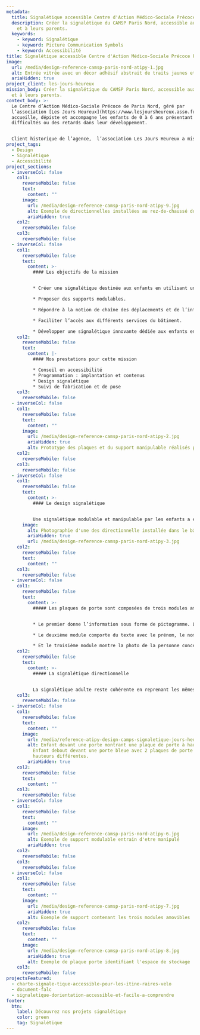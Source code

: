 ```yaml
---
metadata:
  title: Signalétique accessible Centre d'Action Médico-Sociale Précoce
  description: Créer la signalétique du CAMSP Paris Nord, accessible aux enfants
    et à leurs parents.
  keywords:
    - keyword: Signalétique
    - keyword: Picture Communication Symbols
    - keyword: Accessibilité
title: Signalétique accessible Centre d'Action Médico-Sociale Précoce Paris Nord
image:
  url: /media/design-reference-camsp-paris-nord-atipy-1.jpg
  alt: Entrée vitrée avec un décor adhésif abstrait de traits jaunes et oranges.
  ariaHidden: true
project_client: les-jours-heureux
mission_body: Créer la signalétique du CAMSP Paris Nord, accessible aux enfants
  et à leurs parents.
context_body: >-
  Le Centre d’Action Médico-Sociale Précoce de Paris Nord, géré par
  l’association [Les Jours Heureux](https://www.lesjoursheureux.asso.fr/),
  accueille, dépiste et accompagne les enfants de 0 à 6 ans présentant des
  difficultés ou des retards dans leur développement.


  Client historique de l’agence,  l’association Les Jours Heureux a missionné l’agence pour la réalisation de la signalétique d’orientation.
project_tags:
  - Design
  - Signalétique
  - Accessibilité
project_sections:
  - inverseCol: false
    col1:
      reverseMobile: false
      text:
        content: ""
      image:
        url: /media/design-reference-camsp-paris-nord-atipy-9.jpg
        alt: Exemple de directionnelles installées au rez-de-chaussé du bâtiment
        ariaHidden: true
    col2:
      reverseMobile: false
    col3:
      reverseMobile: false
  - inverseCol: false
    col1:
      reverseMobile: false
      text:
        content: >-
          #### Les objectifs de la mission


          * Créer une signalétique destinée aux enfants en utilisant une imagerie familière issue de la banque de pictogrammes Picture Communication Symbols® (PCS) de Tobii Dynavox.

          * Proposer des supports modulables.

          * Répondre à la notion de chaîne des déplacements et de l’information continue.

          * Faciliter l’accès aux différents services du bâtiment.

          * Développer une signalétique innovante dédiée aux enfants en situation de handicap.
    col2:
      reverseMobile: false
      text:
        content: |-
          #### Nos prestations pour cette mission

          * Conseil en accessibilité
          * Programmation : implantation et contenus
          * Design signalétique
          * Suivi de fabrication et de pose
    col3:
      reverseMobile: false
  - inverseCol: false
    col1:
      reverseMobile: false
      text:
        content: ""
      image:
        url: /media/design-reference-camsp-paris-nord-atipy-2.jpg
        ariaHidden: true
        alt: Prototype des plaques et du support manipulable réalisés pour le projet
    col2:
      reverseMobile: false
    col3:
      reverseMobile: false
  - inverseCol: false
    col1:
      reverseMobile: false
      text:
        content: >-
          #### Le design signalétique


          Une signalétique modulable et manipulable par les enfants a été créer en PMMA. L’enfant peut ainsi s’approprier les éléments, mémoriser le visage du soignant, comprendre l’activité qui va avoir lieu lors du rendez-vous.
      image:
        alt: Photographie d'une des directionnelle installée dans le bâtiment
        ariaHidden: true
        url: /media/design-reference-camsp-paris-nord-atipy-3.jpg
    col2:
      reverseMobile: false
      text:
        content: ""
    col3:
      reverseMobile: false
  - inverseCol: false
    col1:
      reverseMobile: false
      text:
        content: >-
          ##### Les plaques de porte sont composées de trois modules amovibles.


          * Le premier donne l’information sous forme de pictogramme. L’illustration est tirée de la banque d’images Picture Communication Symbols® (PCS) de Tobii Dynavox. Ces pictogrammes sont par ailleurs utilisés par le personnel soignant dans différentes activités.

          * Le deuxième module comporte du texte avec le prénom, le nom et la fonction du soignant.

          * Et le troisième module montre la photo de la personne concernée.
    col2:
      reverseMobile: false
      text:
        content: >-
          ##### La signalétique directionnelle


          La signalétique adulte reste cohérente en reprenant les mêmes codes graphiques colorés. Le hall d’accueil est également équipé d’un système d’affichage participatif.
    col3:
      reverseMobile: false
  - inverseCol: false
    col1:
      reverseMobile: false
      text:
        content: ""
      image:
        url: /media/reference-atipy-design-camps-signaletique-jours-heureux-12.jpg
        alt: Enfant devant une porte montrant une plaque de porte à hauteur de sa tete.
          Enfant debout devant une porte bleue avec 2 plaques de porte à deux
          hauteurs différentes.
        ariaHidden: true
    col2:
      reverseMobile: false
      text:
        content: ""
    col3:
      reverseMobile: false
  - inverseCol: false
    col1:
      reverseMobile: false
      text:
        content: ""
      image:
        url: /media/design-reference-camsp-paris-nord-atipy-6.jpg
        alt: Exemple de support modulable entrain d'etre manipulé
        ariaHidden: true
    col2:
      reverseMobile: false
    col3:
      reverseMobile: false
  - inverseCol: false
    col1:
      reverseMobile: false
      text:
        content: ""
      image:
        url: /media/design-reference-camsp-paris-nord-atipy-7.jpg
        ariaHidden: true
        alt: Exemple de support contenant les trois modules amovibles
    col2:
      reverseMobile: false
      text:
        content: ""
      image:
        url: /media/design-reference-camsp-paris-nord-atipy-8.jpg
        ariaHidden: true
        alt: Exemple de plaque porte identifiant l'espace de stockage
    col3:
      reverseMobile: false
projectsFeatured:
  - charte-signale-tique-accessible-pour-les-itine-raires-velo
  - document-falc
  - signaletique-dorientation-accessible-et-facile-a-comprendre
footer:
  btn:
    label: Découvrez nos projets signalétique
    color: green
    tag: Signalétique
---
```

